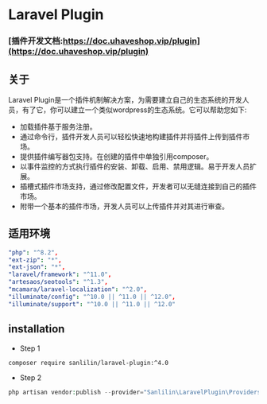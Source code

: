 # Laravel Plugin 

### [插件开发文档:https://doc.uhaveshop.vip/plugin](https://doc.uhaveshop.vip/plugin)

## 关于
Laravel Plugin是一个插件机制解决方案，为需要建立自己的生态系统的开发人员，有了它，你可以建立一个类似wordpress的生态系统。它可以帮助您如下:

* 加载插件基于服务注册。
* 通过命令行，插件开发人员可以轻松快速地构建插件并将插件上传到插件市场。
* 提供插件编写器包支持。在创建的插件中单独引用composer。
* 以事件监控的方式执行插件的安装、卸载、启用、禁用逻辑。易于开发人员扩展。
* 插槽式插件市场支持，通过修改配置文件，开发者可以无缝连接到自己的插件市场。
* 附带一个基本的插件市场，开发人员可以上传插件并对其进行审查。

## 适用环境

```yml
"php": "^8.2",
"ext-zip": "*",
"ext-json": "*",
"laravel/framework": "^11.0",
"artesaos/seotools": "^1.3",
"mcamara/laravel-localization": "^2.0",
"illuminate/config": "^10.0 || ^11.0 || ^12.0",
"illuminate/support": "^10.0 || ^11.0 || ^12.0"
```


## installation

* Step 1
```shell
composer require sanlilin/laravel-plugin:^4.0
```

* Step 2
```php
php artisan vendor:publish --provider="Sanlilin\LaravelPlugin\Providers\PluginServiceProvider"
```














